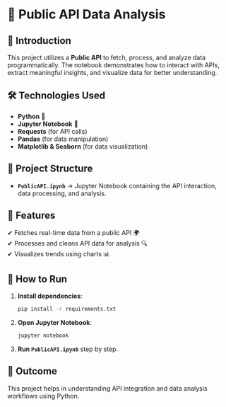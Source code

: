 # 📌 Public API Data Analysis  

## 📖 Introduction  
This project utilizes a **Public API** to fetch, process, and analyze data programmatically. The notebook demonstrates how to interact with APIs, extract meaningful insights, and visualize data for better understanding.  

## 🛠 Technologies Used  
- **Python** 🐍  
- **Jupyter Notebook** 📒  
- **Requests** (for API calls)  
- **Pandas** (for data manipulation)  
- **Matplotlib & Seaborn** (for data visualization)  

## 📂 Project Structure  
- **`PublicAPI.ipynb`** → Jupyter Notebook containing the API interaction, data processing, and analysis.  

## 🚀 Features  
✔ Fetches real-time data from a public API 🌍  
✔ Processes and cleans API data for analysis 🔍  
✔ Visualizes trends using charts 📊  

## 📌 How to Run  
1. **Install dependencies**:  
   ```bash
   pip install -r requirements.txt
   ```  
2. **Open Jupyter Notebook**:  
   ```bash
   jupyter notebook
   ```  
3. **Run `PublicAPI.ipynb`** step by step.  

## 🎯 Outcome  
This project helps in understanding API integration and data analysis workflows using Python.  

